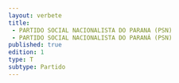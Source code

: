 ```yaml
---
layout: verbete
title:
 - PARTIDO SOCIAL NACIONALISTA DO PARANA (PSN)
 - PARTIDO SOCIAL NACIONALISTA DO PARANÁ (PSN)
published: true
edition: 1  
type: T
subtype: Partido
---
```


